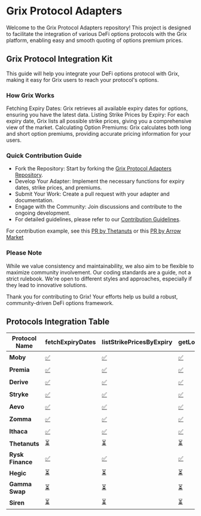 # Grix Protocol Adapters

Welcome to the Grix Protocol Adapters repository! This project is designed to facilitate the integration of various DeFi options protocols with the Grix platform, enabling easy and smooth quoting of options premium prices.

## Grix Protocol Integration Kit

This guide will help you integrate your DeFi options protocol with Grix, making it easy for Grix users to reach your protocol's options.

### How Grix Works

Fetching Expiry Dates: Grix retrieves all available expiry dates for options, ensuring you have the latest data.
Listing Strike Prices by Expiry: For each expiry date, Grix lists all possible strike prices, giving you a comprehensive view of the market.
Calculating Option Premiums: Grix calculates both long and short option premiums, providing accurate pricing information for your users.

### Quick Contribution Guide

- Fork the Repository: Start by forking the [Grix Protocol Adapters Repository](https://github.com/grixprotocol/defi-options-adapters).
- Develop Your Adapter: Implement the necessary functions for expiry dates, strike prices, and premiums.
- Submit Your Work: Create a pull request with your adapter and documentation.
- Engage with the Community: Join discussions and contribute to the ongoing development.
- For detailed guidelines, please refer to our [Contribution Guidelines](./CONTRIBUTE.md).

For contribution example, see this [PR by Thetanuts](https://github.com/grixprotocol/defi-options-adapters/pull/4) or this [PR by Arrow Market](https://github.com/grixprotocol/defi-options-adapters/pull/10)

### Please Note

While we value consistency and maintainability, we also aim to be flexible to maximize community involvement.
Our coding standards are a guide, not a strict rulebook. We're open to different styles and approaches, especially if they lead to innovative solutions.

Thank you for contributing to Grix! Your efforts help us build a robust, community-driven DeFi options framework.

## Protocols Integration Table

<!-- INTEGRATIONS_TABLE_SECTION -->

| **Protocol Name** | **fetchExpiryDates**                                                                                              | **listStrikePricesByExpiry**                                                                                              | **getLongOptionPremium**                                                                                              | **getShortOptionPremium**                                                                                              | **buyOptionContract**                                                                                              | **addOptionToPosition**                                                                                              | **exerciseOptionContract**                                                                                              | **sellOptionBackToIssuer**                                                                                              | **transferOptionOwnership**                                                                                              | **getEstimatedClosedValue**                                                                                              |
| ----------------- | ----------------------------------------------------------------------------------------------------------------- | ------------------------------------------------------------------------------------------------------------------------- | --------------------------------------------------------------------------------------------------------------------- | ---------------------------------------------------------------------------------------------------------------------- | ------------------------------------------------------------------------------------------------------------------ | -------------------------------------------------------------------------------------------------------------------- | ----------------------------------------------------------------------------------------------------------------------- | ----------------------------------------------------------------------------------------------------------------------- | ------------------------------------------------------------------------------------------------------------------------ | ------------------------------------------------------------------------------------------------------------------------ |
| **Moby**          | [✅](./moby/fetchExpiryDates/CONTRIBUTE.md)         | [✅](./moby/listStrikePricesByExpiry/CONTRIBUTE.md)         | [✅](./moby/getLongOptionPremium/CONTRIBUTE.md)         | [✅](./moby/getShortOptionPremium/CONTRIBUTE.md)         | [✅](./moby/buyOptionContract/CONTRIBUTE.md)         | [✅](./moby/addOptionToPosition/CONTRIBUTE.md)         | [⏳](./moby/exerciseOptionContract/CONTRIBUTE.md)         | [⏳](./moby/sellOptionBackToIssuer/CONTRIBUTE.md)         | [⏳](./moby/transferOptionOwnership/CONTRIBUTE.md)         | [⏳](./moby/getEstimatedClosedValue/CONTRIBUTE.md)         |
| **Premia**        | [✅](./premia/fetchExpiryDates/CONTRIBUTE.md)       | [✅](./premia/listStrikePricesByExpiry/CONTRIBUTE.md)       | [✅](./premia/getLongOptionPremium/CONTRIBUTE.md)       | [⏳](./premia/getShortOptionPremium/CONTRIBUTE.md)       | [✅](./premia/buyOptionContract/CONTRIBUTE.md)       | [✅](./premia/addOptionToPosition/CONTRIBUTE.md)       | [⏳](./premia/exerciseOptionContract/CONTRIBUTE.md)       | [⏳](./premia/sellOptionBackToIssuer/CONTRIBUTE.md)       | [⏳](./premia/transferOptionOwnership/CONTRIBUTE.md)       | [⏳](./premia/getEstimatedClosedValue/CONTRIBUTE.md)       |
| **Derive**          | [✅](./lyra/fetchExpiryDates/CONTRIBUTE.md)         | [✅](./lyra/listStrikePricesByExpiry/CONTRIBUTE.md)         | [✅](./lyra/getLongOptionPremium/CONTRIBUTE.md)         | [⏳](./lyra/getShortOptionPremium/CONTRIBUTE.md)         | [⏳](./lyra/buyOptionContract/CONTRIBUTE.md)         | [⏳](./lyra/addOptionToPosition/CONTRIBUTE.md)         | [⏳](./lyra/exerciseOptionContract/CONTRIBUTE.md)         | [⏳](./lyra/sellOptionBackToIssuer/CONTRIBUTE.md)         | [⏳](./lyra/transferOptionOwnership/CONTRIBUTE.md)         | [⏳](./lyra/getEstimatedClosedValue/CONTRIBUTE.md)         |
| **Stryke**         | [✅](./stryke/fetchExpiryDates/CONTRIBUTE.md)        | [✅](./stryke/listStrikePricesByExpiry/CONTRIBUTE.md)        | [✅](./stryke/getLongOptionPremium/CONTRIBUTE.md)        | [⏳](./stryke/getShortOptionPremium/CONTRIBUTE.md)        | [⏳](./stryke/buyOptionContract/CONTRIBUTE.md)        | [⏳](./stryke/addOptionToPosition/CONTRIBUTE.md)        | [⏳](./stryke/exerciseOptionContract/CONTRIBUTE.md)        | [⏳](./stryke/sellOptionBackToIssuer/CONTRIBUTE.md)        | [⏳](./stryke/transferOptionOwnership/CONTRIBUTE.md)        | [⏳](./stryke/getEstimatedClosedValue/CONTRIBUTE.md)        |
| **Aevo**          | [✅](./aevo/fetchExpiryDates/CONTRIBUTE.md)         | [✅](./aevo/listStrikePricesByExpiry/CONTRIBUTE.md)         | [✅](aevo/getLongOptionPremium/CONTRIBUTE.md)                                                                         | [✅](./aevo/getShortOptionPremium/CONTRIBUTE.md)         | [⏳](./aevo/buyOptionContract/CONTRIBUTE.md)         | [⏳](./aevo/addOptionToPosition/CONTRIBUTE.md)         | [⏳](./aevo/exerciseOptionContract/CONTRIBUTE.md)         | [⏳](./aevo/sellOptionBackToIssuer/CONTRIBUTE.md)         | [⏳](./aevo/transferOptionOwnership/CONTRIBUTE.md)         | [⏳](./aevo/getEstimatedClosedValue/CONTRIBUTE.md)         |
| **Zomma**         | [✅](./zomma/fetchExpiryDates/CONTRIBUTE.md)        | [✅](./zomma/listStrikePricesByExpiry/CONTRIBUTE.md)        | [✅](./zomma/getLongOptionPremium/CONTRIBUTE.md)        | [⏳](./zomma/getShortOptionPremium/CONTRIBUTE.md)        | [⏳](./zomma/buyOptionContract/CONTRIBUTE.md)        | [⏳](./zomma/addOptionToPosition/CONTRIBUTE.md)        | [⏳](./zomma/exerciseOptionContract/CONTRIBUTE.md)        | [⏳](./zomma/sellOptionBackToIssuer/CONTRIBUTE.md)        | [⏳](./zomma/transferOptionOwnership/CONTRIBUTE.md)        | [⏳](./zomma/getEstimatedClosedValue/CONTRIBUTE.md)        |
| **Ithaca**          | [✅](./ithaca/fetchExpiryDates/CONTRIBUTE.md)         | [✅](./ithaca/listStrikePricesByExpiry/CONTRIBUTE.md)         | [✅](./ithaca/getLongOptionPremium/CONTRIBUTE.md)         | [✅](./ithaca/getShortOptionPremium/CONTRIBUTE.md)         | [⏳](./ithaca/buyOptionContract/CONTRIBUTE.md)         | [⏳](./ithaca/addOptionToPosition/CONTRIBUTE.md)         | [⏳](./ithaca/exerciseOptionContract/CONTRIBUTE.md)         | [⏳](./ithaca/sellOptionBackToIssuer/CONTRIBUTE.md)         | [⏳](./ithaca/transferOptionOwnership/CONTRIBUTE.md)         | [⏳](./ithaca/getEstimatedClosedValue/CONTRIBUTE.md)         |
| **Thetanuts**     | [⏳](thetanuts/fetchExpiryDates/CONTRIBUTE.md)                                                                    | [⏳](./thetanuts/listStrikePricesByExpiry/CONTRIBUTE.md)    | [⏳](./thetanuts/getLongOptionPremium/CONTRIBUTE.md)    | [⏳](./thetanuts/getShortOptionPremium/CONTRIBUTE.md)    | [⏳](./thetanuts/buyOptionContract/CONTRIBUTE.md)    | [⏳](./thetanuts/addOptionToPosition/CONTRIBUTE.md)    | [⏳](./thetanuts/exerciseOptionContract/CONTRIBUTE.md)    | [⏳](./thetanuts/sellOptionBackToIssuer/CONTRIBUTE.md)    | [⏳](./thetanuts/transferOptionOwnership/CONTRIBUTE.md)    | [⏳](./thetanuts/getEstimatedClosedValue/CONTRIBUTE.md)    |
| **Rysk Finance**  | [✅](./rysk-finance/fetchExpiryDates/CONTRIBUTE.md) | [✅](./rysk-finance/listStrikePricesByExpiry/CONTRIBUTE.md) | [✅](./rysk-finance/getLongOptionPremium/CONTRIBUTE.md) | [⏳](./rysk-finance/getShortOptionPremium/CONTRIBUTE.md) | [✅](./rysk-finance/buyOptionContract/CONTRIBUTE.md) | [✅](./rysk-finance/addOptionToPosition/CONTRIBUTE.md) | [⏳](./rysk-finance/exerciseOptionContract/CONTRIBUTE.md) | [⏳](./rysk-finance/sellOptionBackToIssuer/CONTRIBUTE.md) | [⏳](./rysk-finance/transferOptionOwnership/CONTRIBUTE.md) | [⏳](./rysk-finance/getEstimatedClosedValue/CONTRIBUTE.md) |
| **Hegic**         | [⏳](./hegic/fetchExpiryDates/CONTRIBUTE.md)        | [⏳](./hegic/listStrikePricesByExpiry/CONTRIBUTE.md)        | [⏳](./hegic/getLongOptionPremium/CONTRIBUTE.md)        | [⏳](./hegic/getShortOptionPremium/CONTRIBUTE.md)        | [⏳](./hegic/buyOptionContract/CONTRIBUTE.md)        | [⏳](./hegic/addOptionToPosition/CONTRIBUTE.md)        | [⏳](./hegic/exerciseOptionContract/CONTRIBUTE.md)        | [⏳](./hegic/sellOptionBackToIssuer/CONTRIBUTE.md)        | [⏳](./hegic/transferOptionOwnership/CONTRIBUTE.md)        | [⏳](./hegic/getEstimatedClosedValue/CONTRIBUTE.md)        |
| **Gamma Swap**    | [⏳](./gamma-swap/fetchExpiryDates/CONTRIBUTE.md)   | [⏳](./gamma-swap/listStrikePricesByExpiry/CONTRIBUTE.md)   | [⏳](./gamma-swap/getLongOptionPremium/CONTRIBUTE.md)   | [⏳](./gamma-swap/getShortOptionPremium/CONTRIBUTE.md)   | [⏳](./gamma-swap/buyOptionContract/CONTRIBUTE.md)   | [⏳](./gamma-swap/addOptionToPosition/CONTRIBUTE.md)   | [⏳](./gamma-swap/exerciseOptionContract/CONTRIBUTE.md)   | [⏳](./gamma-swap/sellOptionBackToIssuer/CONTRIBUTE.md)   | [⏳](./gamma-swap/transferOptionOwnership/CONTRIBUTE.md)   | [⏳](./gamma-swap/getEstimatedClosedValue/CONTRIBUTE.md)   |
| **Siren**         | [⏳](./siren/fetchExpiryDates/CONTRIBUTE.md)        | [⏳](./siren/listStrikePricesByExpiry/CONTRIBUTE.md)        | [⏳](./siren/getLongOptionPremium/CONTRIBUTE.md)        | [⏳](./siren/getShortOptionPremium/CONTRIBUTE.md)        | [⏳](./siren/buyOptionContract/CONTRIBUTE.md)        | [⏳](./siren/addOptionToPosition/CONTRIBUTE.md)        | [⏳](./siren/exerciseOptionContract/CONTRIBUTE.md)        | [⏳](./siren/sellOptionBackToIssuer/CONTRIBUTE.md)        | [⏳](./siren/transferOptionOwnership/CONTRIBUTE.md)        | [⏳](./siren/getEstimatedClosedValue/CONTRIBUTE.md)        |
